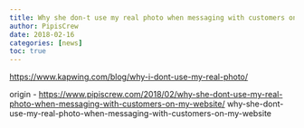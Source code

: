 ```yaml
---
title: Why she don-t use my real photo when messaging with customers on my website
author: PipisCrew
date: 2018-02-16
categories: [news]
toc: true
---
```


https://www.kapwing.com/blog/why-i-dont-use-my-real-photo/

origin - https://www.pipiscrew.com/2018/02/why-she-dont-use-my-real-photo-when-messaging-with-customers-on-my-website/ why-she-dont-use-my-real-photo-when-messaging-with-customers-on-my-website